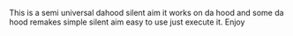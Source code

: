 This is a semi universal dahood silent aim it works on da hood and some da hood remakes simple silent aim easy to use just execute it. Enjoy
